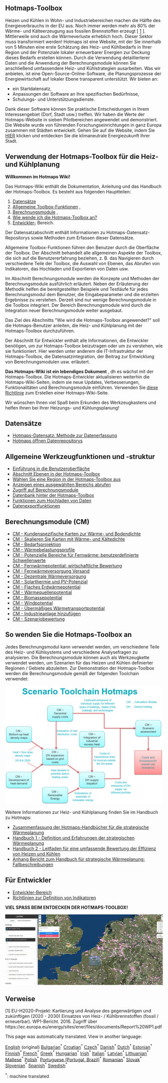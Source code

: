<h2> Hotmaps-Toolbox </h2><p> Heizen und Kühlen in Wohn- und Industriebereichen machen die Hälfte des Energieverbrauchs in der EU aus. Noch immer werden mehr als 80% der Wärme- und Kälteerzeugung aus fossilen Brennstoffen erzeugt [ <a href="#References">1</a> ]. Mittlerweile sind auch die Wärmeverluste erheblich hoch. Dieser Sektor muss transformiert werden! Hotmaps ist eine Website, mit der Sie innerhalb von 5 Minuten eine erste Schätzung des Heiz- und Kühlbedarfs in Ihrer Region und der Potenziale lokaler erneuerbarer Energien zur Deckung dieses Bedarfs erstellen können. Durch die Verwendung detaillierterer Daten und die Anwendung der Berechnungsmodule können Sie anschließend umfassendere Heiz- und Kühlstrategien ausarbeiten. Was wir anbieten, ist eine Open-Source-Online-Software, die Planungsprozesse der Energiewirtschaft auf lokaler Ebene transparent unterstützt. Wir bieten an: </p><ul><li> ein Startdatensatz, </li><li> Anpassungen der Software an Ihre spezifischen Bedürfnisse, </li><li> Schulungs- und Unterstützungsdienste. </li></ul><p> Dank dieser Software können Sie praktische Entscheidungen in Ihrem Interessengebiet (Dorf, Stadt usw.) treffen. Wir haben die Werte der Hotmaps-Website in sieben Pilotbereichen angewendet und demonstriert. Die Website wurde von führenden Forschungseinrichtungen in ganz Europa zusammen mit Städten entwickelt. Gehen Sie auf die Website, indem Sie <a href="https://www.hotmaps.hevs.ch/map">HIER</a> klicken und entdecken Sie die klimaneutrale Energiezukunft Ihrer Stadt. </p><h2> Verwendung der Hotmaps-Toolbox für die Heiz- und Kühlplanung </h2><p> <strong>Willkommen im Hotmaps Wiki!</strong> </p><p> Das Hotmaps-Wiki enthält die Dokumentation, Anleitung und das Handbuch der Hotmaps-Toolbox. Es besteht aus folgenden Hauptteilen: </p><ol><li> <a href="#Data-sets">Datensätze</a> </li><li> <a href="#General-tool-functionalities-and-structure">Allgemeine Toolbox-Funktionen</a> , </li><li> <a href="#Calculation-modules-cm">Berechnungsmodule</a> , </li><li> <a href="#How-to-apply-Hotmaps-toolbox">Wie wende ich die Hotmaps-Toolbox an?</a> </li><li> <a href="#For-developers">Entwickler-</a> Bereich. </li></ol><p> Der Datensatzabschnitt enthält Informationen zu Hotmaps-Datensatz-Repositorys sowie Methoden zum Erfassen dieser Datensätze. </p><p> Allgemeine Toolbox-Funktionen führen den Benutzer durch die Oberfläche der Toolbox. Der Abschnitt behandelt alle allgemeinen Aspekte der Toolbox, die sich auf die Benutzererfahrung beziehen, z. B. das Navigieren durch verschiedene Teile der Toolbox, die Auswahl von Ebenen, das Abrufen von Indikatoren, das Hochladen und Exportieren von Daten usw. </p><p> Im Abschnitt Berechnungsmodule werden die Konzepte und Methoden der Berechnungsmodule ausführlich erläutert. Neben der Erläuterung der Methodik helfen die bereitgestellten Beispiele und Testläufe für jedes Berechnungsmodul dem Benutzer, die Eingabeparameter und die erzielten Ergebnisse zu verstehen. Derzeit sind nur wenige Berechnungsmodule in die Toolbox integriert. Der Bereich Berechnungsmodule wird durch die Integration neuer Berechnungsmodule weiter ausgebaut. </p><p> Das Ziel des Abschnitts &quot;Wie wird die Hotmaps-Toolbox angewendet?&quot; soll die Hotmaps-Benutzer anleiten, die Heiz- und Kühlplanung mit der Hotmaps-Toolbox durchzuführen. </p><p> Der Abschnitt für Entwickler enthält alle Informationen, die Entwickler benötigen, um zur Hotmaps-Toolbox beizutragen oder um zu verstehen, wie sie funktioniert. Hier werden unter anderem die IT-Infrastruktur der Hotmaps-Toolbox, die Datensatzintegration, der Beitrag zur Entwicklung von Berechnungsmodulen usw. erläutert. </p><p> <strong>Das Hotmaps-Wiki ist ein lebendiges Dokument</strong> , dh es wächst mit der Hotmaps-Toolbox. Die Hotmaps-Entwickler aktualisieren weiterhin die Hotmaps-Wiki-Seiten, indem sie neue Updates, Verbesserungen, Funktionalitäten und Berechnungsmodule einführen. Verwenden Sie <a href="https://github.com/HotMaps/hotmaps_wiki/wiki/Guidelines-for-writing-a-Hotmaps-Wiki-page">diese Richtlinie</a> zum Erstellen einer Hotmaps-Wiki-Seite. </p><p> Wir wünschen Ihnen viel Spaß beim Erkunden des Werkzeugkastens und helfen Ihnen bei Ihrer Heizungs- und Kühlungsplanung! </p><h2> Datensätze </h2><ul><li> <a href="Hotmaps-data-set-method-of-data-collection">Hotmaps-Datensatz: Methode zur Datenerfassung</a> </li><li> <a href="Hotmaps-open-data-repositories">Hotmaps öffnen Datenrepositorys</a> </li></ul><h2> Allgemeine Werkzeugfunktionen und -struktur </h2><ul><li> <a href="Introduction-to-user-interface">Einführung in die Benutzeroberfläche</a> </li><li> <a href="Layers-section-in-the-Hotmaps-toolbox">Abschnitt Ebenen in der Hotmaps-Toolbox</a> </li><li> <a href="Select-a-region-in-the-Hotmaps-toolbox">Wählen Sie eine Region in der Hotmaps-Toolbox aus</a> </li><li> <a href="Retrieve-indicators-of-a-selected-area">Anzeigen eines ausgewählten Bereichs abrufen</a> </li><li> <a href="Access-to-calculation-modules">Zugriff auf Berechnungsmodule</a> </li><li> <a href="Database-behind-the-Hotmaps-toolbox">Datenbank hinter der Hotmaps-Toolbox</a> </li><li> <a href="Data-upload-functionalities">Funktionen zum Hochladen von Daten</a> </li><li> <a href="Data-export-functionalities">Datenexportfunktionen</a> </li></ul><h2> Berechnungsmodule (CM) </h2><ul><li> <a href="CM-Customized-heat-and-floor-area-density-maps">CM - Kundenspezifische Karten zur Wärme- und Bodendichte</a> </li><li> <a href="CM-Scale-heat-and-cool-density-maps">CM - Skalieren Sie Karten mit Wärme- und Kältedichte</a> </li><li> <a href="CM-Demand-projection">CM - Bedarfsprojektion</a> </li><li> <a href="CM-Heat-load-profiles">CM - Wärmebelastungsprofile</a> </li><li> <a href="CM-District-heating-potential-areas-user-defined-thresholds">CM - Potenzielle Bereiche für Fernwärme: benutzerdefinierte Schwellenwerte</a> </li><li> <a href="CM-District-heating-potential-economic-assessment">CM - Fernwärmepotential: wirtschaftliche Bewertung</a> </li><li> <a href="CM-District-heating-supply-dispatch">CM - Fernwärmeversorgung Versand</a> </li><li> <a href="CM-Decentral-heating-supply">CM - Dezentrale Wärmeversorgung</a> </li><li> <a href="CM-Solar-thermal-and-PV-potential">CM - Solarthermie und PV-Potenzial</a> </li><li> <a href="CM-Shallow-geothermal-potential">CM - Flaches Erdwärmepotential</a> </li><li> <a href="CM-Heat-source-potential">CM - Wärmequellenpotential</a> </li><li> <a href="CM-Biomass-potential">CM - Biomassepotential</a> </li><li> <a href="CM-Wind-potential">CM - Windpotential</a> </li><li> <a href="CM-Excess-heat-transport-potential">CM - Übermäßiges Wärmetransportpotential</a> </li><li> <a href="CM-add-industry-plant">CM - Industrieanlage hinzufügen</a> </li><li> <a href="CM-Scenario-assessment">CM - Szenariobewertung</a> </li></ul><h2> So wenden Sie die Hotmaps-Toolbox an </h2><p> Jedes Berechnungsmodul kann verwendet werden, um verschiedene Teile des Heiz- und Kühlsystems und verschiedene Analysefragen zu analysieren. Die Berechnungsmodule können auch als Werkzeugkette verwendet werden, um Szenarien für das Heizen und Kühlen definierter Regionen / Gebiete abzuleiten. Zur Demonstration der Hotmaps-Toolbox werden die Berechnungsmodule gemäß der folgenden Toolchain verwendet: </p><p><img alt="" src="https://github.com/HotMaps/hotmaps_wiki/blob/master/Images/Hotmaps_toolchain_2019-05-09.png"/></p><p> Weitere Informationen zur Heiz- und Kühlplanung finden Sie im Handbuch zu Hotmaps: </p><ul><li> <a href="https://www.hotmaps-project.eu/wp-content/uploads/2019/04/Summary-Hotmaps-Handbook.pdf">Zusammenfassung der Hotmaps-Handbücher für die strategische Wärmeplanung</a> </li><li> <a href="https://vbn.aau.dk/da/publications/definition-amp-experiences-of-strategic-heat-planning">Handbuch 1 - Definition und Erfahrungen der strategischen Wärmeplanung</a> </li><li> <a href="https://vbn.aau.dk/da/publications/guidance-for-the-comprehensive-assessment-of-efficient-heating-an">Handbuch 2 - Leitfaden für eine umfassende Bewertung der Effizienz von Heizen und Kühlen</a> </li><li> <a href="https://vbn.aau.dk/da/publications/appendix-report-to-the-hotmaps-handbook-for-strategic-heat-planni">Anhang Bericht zum Handbuch für strategische Wärmeplanung: Fallbeschreibungen</a> </li></ul><h2> Für Entwickler </h2><ul><li> <a href="Developers">Entwickler-Bereich</a> </li><li> <a href="Guidelines-for-defining-indicators">Richtlinien zur Definition von Indikatoren</a> </li></ul><p> <strong>VIEL SPASS BEIM ENTDECKEN DER HOTMAPS-TOOLBOX!</strong> </p><p><img alt="" src="https://github.com/HotMaps/hotmaps_wiki/blob/master/Images/Hotmaps_test.JPG"/></p><h2> Verweise </h2><p> [1] EU-H2020-Projekt: Kartierung und Analyse des gegenwärtigen und zukünftigen (2020 - 2030) Einsatzes von Heiz- / Kühlbrennstoffen (fossil / erneuerbar). WP1-Bericht. 2016. Zugriff über https://ec.europa.eu/energy/sites/ener/files/documents/Report%20WP1.pdf </p>

This page was automatically translated. View in another language:

[English](../en/Home.md) (original) [Bulgarian](../bg/Home.md)<sup>\*</sup> [Croatian](../hr/Home.md)<sup>\*</sup> [Czech](../cs/Home.md)<sup>\*</sup> [Danish](../da/Home.md)<sup>\*</sup> [Dutch](../nl/Home.md)<sup>\*</sup> [Estonian](../et/Home.md)<sup>\*</sup> [Finnish](../fi/Home.md)<sup>\*</sup> [French](../fr/Home.md)<sup>\*</sup>  [Greek](../el/Home.md)<sup>\*</sup> [Hungarian](../hu/Home.md)<sup>\*</sup> [Irish](../ga/Home.md)<sup>\*</sup> [Italian](../it/Home.md)<sup>\*</sup> [Latvian](../lv/Home.md)<sup>\*</sup> [Lithuanian](../lt/Home.md)<sup>\*</sup> [Maltese](../mt/Home.md)<sup>\*</sup> [Polish](../pl/Home.md)<sup>\*</sup> [Portuguese (Portugal, Brazil)](../pt/Home.md)<sup>\*</sup> [Romanian](../ro/Home.md)<sup>\*</sup> [Slovak](../sk/Home.md)<sup>\*</sup> [Slovenian](../sl/Home.md)<sup>\*</sup> [Spanish](../es/Home.md)<sup>\*</sup> [Swedish](../sv/Home.md)<sup>\*</sup> 

<sup>\*</sup>: machine translated
